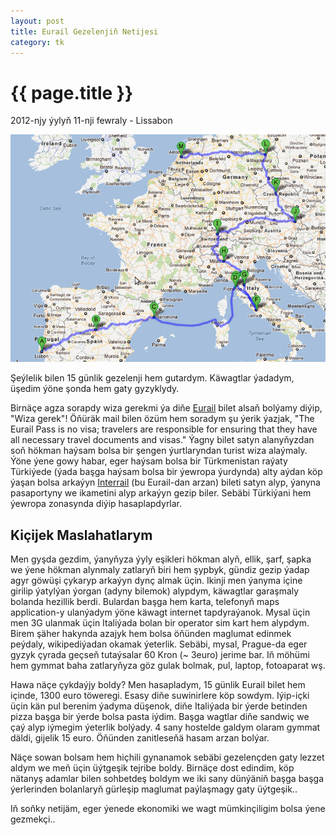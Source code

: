 ```yaml
---
layout: post
title: Eurail Gezelenjiň Netijesi
category: tk
---
```


{{ page.title }}
================

<p class="meta">2012-njy ýylyň 11-nji fewraly - Lissabon</p>

![](/files/yollar.png)

Şeýlelik bilen 15 günlik gezelenji hem gutardym. Käwagtlar ýadadym, üşedim ýöne şonda hem gaty 
gyzyklydy. 

Birnäçe agza sorapdy wiza gerekmi ýa diňe [Eurail](http://www.eurail.com/home) bilet alsaň bolýamy diýip, "Wiza gerek"!
Öňüräk mail bilen özüm hem soradym şu ýerik ýazjak,
"The Eurail Pass is no visa; travelers are responsible for ensuring that they have all necessary travel documents and visas." Ýagny bilet satyn alanyňyzdan soň hökman haýsam bolsa bir şengen ýurtlaryndan turist wiza alaýmaly. Ýöne ýene 
gowy habar, eger haýsam bolsa bir Türkmenistan raýaty Türkiýede (ýada başga haýsam bolsa bir ýewropa ýurdynda) alty aýdan köp ýaşan bolsa arkaýyn [Interrail](http://www.interrailnet.com/) (bu Eurail-dan arzan) bileti satyn alyp, ýanyna pasaportyny we ikametini alyp arkaýyn gezip biler. Sebäbi Türkiýani hem ýewropa zonasynda diýip hasaplapdyrlar.

Kiçijek Maslahatlarym
---------------------

Men gyşda gezdim, ýanyňyza ýyly eşikleri hökman alyň, ellik, şarf, şapka we ýene hökman alynmaly zatlaryň biri hem 
şypbyk, gündiz gezip ýadap agyr göwüşi çykaryp arkaýyn dynç almak üçin. 
Ikinji men ýanyma içine girilip ýatylýan ýorgan (adyny bilemok) alypdym, käwagtlar garaşmaly bolanda hezillik berdi.
Bulardan başga hem karta, telefonyň maps application-y ulanýadym ýöne käwagt internet tapdyraýanok. Mysal üçin men 
3G ulanmak üçin Italiýada bolan bir operator sim kart hem alypdym. Birem şäher hakynda azajyk hem bolsa öňünden maglumat edinmek peýdaly, wikipediýadan okamak ýeterlik. Sebäbi, mysal, Prague-da eger gyzyk çyrada geçseň tutaýsalar 60 Kron (~ 3euro) jerime bar. Iň möhümi hem gymmat baha zatlaryňyza göz gulak bolmak, pul, laptop, fotoaparat wş.

Hawa näçe çykdaýjy boldy? Men hasapladym, 15 günlik Eurail bilet hem içinde, 1300 euro töweregi. Esasy diňe suwinirlere 
köp sowdym. Iýip-içki üçin kän pul berenim ýadyma düşenok, diňe Italiýada bir ýerde betinden pizza başga bir ýerde bolsa pasta iýdim. Başga wagtlar diňe sandwiç we çaý alyp iýmegim ýeterlik bolýady. 4 sany hostelde galdym olaram gymmat däldi, gijelik 15 euro. Öňünden zanitleseňä hasam arzan bolýar.

Näçe sowan bolsam hem hiçhili gynanamok sebäbi gezelençden gaty lezzet aldym we meň üçin üýtgeşik tejribe boldy. Birnäçe dost edindim, köp nätanyş adamlar bilen sohbetdeş boldym we iki sany dünýäniň başga başga ýerlerinden bolanlaryň gürleşip maglumat paýlaşmagy gaty üýtgeşik..

Iň soňky netijäm, eger ýenede ekonomiki we wagt mümkinçiligim bolsa ýene gezmekçi..
